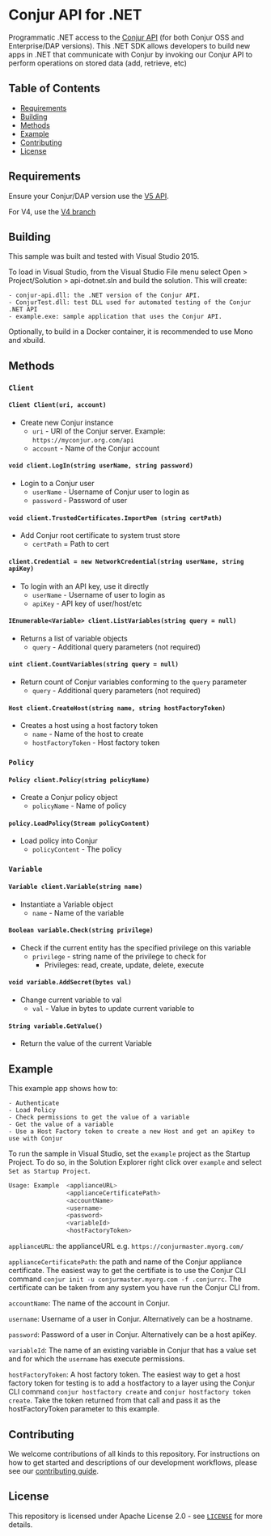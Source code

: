 # Conjur API for .NET

Programmatic .NET access to the [Conjur API](https://docs.conjur.org/latest/en/Content/Developer/lp_REST_API.htm?tocpath=Developer%7CREST%C2%A0APIs%7C_____0#rest-api) (for both Conjur OSS and Enterprise/DAP versions).
This .NET SDK allows developers to build new apps in .NET that communicate with Conjur by
invoking our Conjur API to perform operations on stored data (add, retrieve, etc)

## Table of Contents

- [Requirements](#requirements)
- [Building](#building)
- [Methods](#methods)
- [Example](#example)
- [Contributing](#contributing)
- [License](#license)

## Requirements

Ensure your Conjur/DAP version use the [V5 API](https://docs.conjur.org/latest/en/Content/Developer/lp_REST_API.htm?tocpath=Developer%7CREST%C2%A0APIs%7C_____0#rest-api).

For V4, use the [V4 branch](https://github.com/cyberark/conjur-api-dotnet/tree/v4)

## Building

This sample was built and tested with Visual Studio 2015.

To load in Visual Studio, from the Visual Studio File menu select Open > Project/Solution > api-dotnet.sln
 and build the solution. This will create:

    - conjur-api.dll: the .NET version of the Conjur API.
    - ConjurTest.dll: test DLL used for automated testing of the Conjur .NET API
    - example.exe: sample application that uses the Conjur API.

Optionally, to build in a Docker container, it is recommended to use Mono and xbuild.

## Methods

### `Client`

#### `Client Client(uri, account)`
- Create new Conjur instance
   - `uri` - URI of the Conjur server. Example: `https://myconjur.org.com/api`
   - `account` - Name of the Conjur account

#### `void client.LogIn(string userName, string password)`
- Login to a Conjur user
   - `userName` - Username of Conjur user to login as
   - `password` - Password of user

#### `void client.TrustedCertificates.ImportPem (string certPath)`
- Add Conjur root certificate to system trust store
   - `certPath` = Path to cert

#### `client.Credential = new NetworkCredential(string userName, string apiKey)`
- To login with an API key, use it directly
   - `userName` - Username of user to login as
   - `apiKey` - API key of user/host/etc

#### `IEnumerable<Variable> client.ListVariables(string query = null)`
- Returns a list of variable objects
   - `query` - Additional query parameters (not required)

#### `uint client.CountVariables(string query = null)`
- Return count of Conjur variables conforming to the `query` parameter
    - `query` - Additional query parameters (not required)

#### `Host client.CreateHost(string name, string hostFactoryToken)`
- Creates a host using a host factory token
   - `name` - Name of the host to create
   - `hostFactoryToken` - Host factory token

### `Policy`

#### `Policy client.Policy(string policyName)`
- Create a Conjur policy object 
   - `policyName` - Name of policy

#### `policy.LoadPolicy(Stream policyContent)`
- Load policy into Conjur
   -  `policyContent` - The policy

### `Variable`

#### `Variable client.Variable(string name)`
- Instantiate a Variable object
   - `name` - Name of the variable

#### `Boolean variable.Check(string privilege)`
- Check if the current entity has the specified privilege on this variable
   - `privilege` - string name of the privilege to check for
      - Privileges: read, create, update, delete, execute

#### `void variable.AddSecret(bytes val)`
- Change current variable to val
   - `val` - Value in bytes to update current variable to

#### `String variable.GetValue()`
- Return the value of the current Variable

## Example

This example app shows how to:

    - Authenticate
    - Load Policy
    - Check permissions to get the value of a variable
    - Get the value of a variable
    - Use a Host Factory token to create a new Host and get an apiKey to use with Conjur

To run the sample in Visual Studio, set the `example` project as the Startup Project.  To do so, in 
the Solution Explorer right click over `example` and select `Set as Startup Project`.

```sh
Usage: Example  <applianceURL>
                <applianceCertificatePath>
                <accountName>
                <username>
                <password>
                <variableId>
                <hostFactoryToken>
```

`applianceURL`: the applianceURL e.g. `https://conjurmaster.myorg.com/`

`applianceCertificatePath`: the path and name of the Conjur appliance certificate. The easiest way to get the certifiate is to use the Conjur 
CLI command `conjur init -u conjurmaster.myorg.com -f .conjurrc`. The certificate can be taken from any system you have run the Conjur CLI from.

`accountName`: The name of the account in Conjur.

`username`: Username of a user in Conjur. Alternatively can be a hostname.

`password`: Password of a user in Conjur. Alternatively can be a host apiKey.

`variableId`: The name of an existing variable in Conjur that has a value set and for which the `username` has execute permissions.

`hostFactoryToken`: A host factory token. The easiest way to get a host factory token for testing is to add a hostfactory to a layer using 
the Conjur CLI command `conjur hostfactory create` and `conjur hostfactory token create`. Take the token returned from that call 
and pass it as the hostFactoryToken parameter to this example.

## Contributing

We welcome contributions of all kinds to this repository. For instructions on how to get started and descriptions
of our development workflows, please see our [contributing guide](https://github.com/cyberark/conjur-api-dotnet/blob/master/CONTRIBUTING.md).

## License

This repository is licensed under Apache License 2.0 - see [`LICENSE`](LICENSE) for more details.


